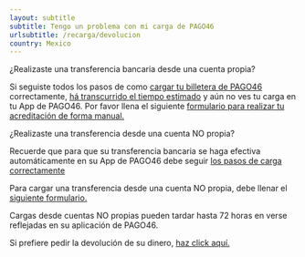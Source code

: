 ```yaml
---
layout: subtitle
subtitle: Tengo un problema con mi carga de PAGO46
urlsubtitle: /recarga/devolucion
country: Mexico
---
```

¿Realizaste una transferencia bancaria desde una cuenta propia?

Si seguiste todos los pasos de como [cargar tu billetera de PAGO46](/recarga/como-transferencia) correctamente, [há transcurrido el tiempo estimado](/recarga/como-transferencia) y aún no ves tu carga en tu App de PAGO46. Por favor llena el siguiente [formulario para realizar tu acreditación de forma manual.](/contact-us/10)



¿Realizaste una transferencia desde una cuenta NO propia?

Recuerde que para que su transferencia bancaria se haga efectiva automáticamente en su App de PAGO46 debe seguir [los pasos de carga correctamente](/recarga/como-transferencia)

Para cargar una transferencia desde una cuenta NO propia, debe llenar el [siguiente formulario.](/contact-us/7)

Cargas desde cuentas NO propias pueden tardar hasta 72 horas en verse reflejadas en su aplicación de PAGO46.

Si prefiere pedir la devolución de su dinero, [haz click aquí.](/contact-us/4)